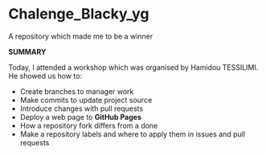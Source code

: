 # Chalenge_Blacky_yg
A repository which made me to be a winner


**SUMMARY**

Today, I attended a workshop which was organised by Hamidou TESSILIMI. He showed us how to:
- Create branches to manager work
- Make commits to update project source
- Introduce changes with pull requests
- Deploy a web page to **GitHub Pages**
- How a repository fork differs from a done
- Make a repository labels and where to apply them in issues and pull requests  
